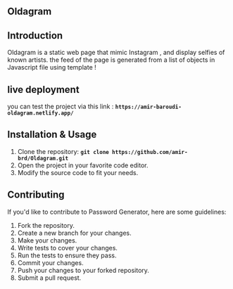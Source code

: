 ## **Oldagram**

## **Introduction**
Oldagram is a static web page that mimic Instagram , and display selfies of known artists.
the feed of the page is generated from a list of objects in Javascript file using template ! 
## **live deployment**
you can test the project via this link : **`https://amir-baroudi-oldagram.netlify.app/`**

## **Installation & Usage**
1. Clone the repository: **`git clone https://github.com/amir-brd/Oldagram.git`**
2. Open the project in your favorite code editor.
3. Modify the source code to fit your needs.

## **Contributing**

If you'd like to contribute to Password Generator, here are some guidelines:

1. Fork the repository.
2. Create a new branch for your changes.
3. Make your changes.
4. Write tests to cover your changes.
5. Run the tests to ensure they pass.
6. Commit your changes.
7. Push your changes to your forked repository.
8. Submit a pull request.

